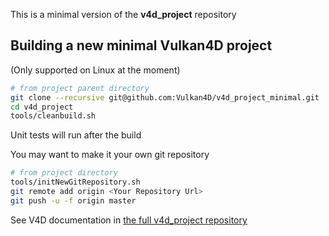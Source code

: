 This is a minimal version of the **v4d_project** repository

## Building a new minimal Vulkan4D project
(Only supported on Linux at the moment)

```bash
# from project parent directory
git clone --recursive git@github.com:Vulkan4D/v4d_project_minimal.git
cd v4d_project
tools/cleanbuild.sh
```
Unit tests will run after the build

You may want to make it your own git repository

```bash
# from project directory
tools/initNewGitRepository.sh
git remote add origin <Your Repository Url>
git push -u -f origin master
```

See V4D documentation in [the full v4d_project repository](https://github.com/Vulkan4D/v4d_project)

